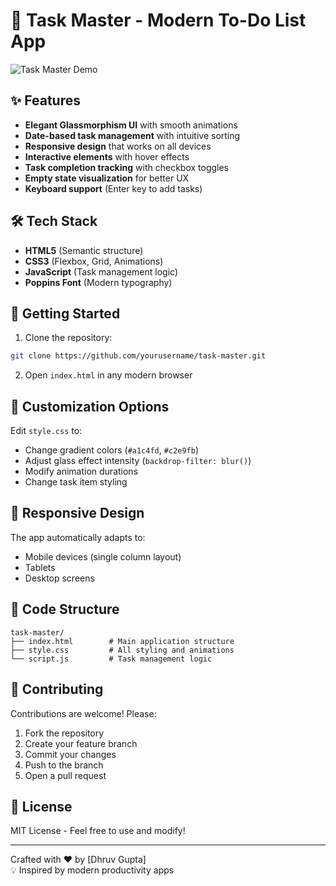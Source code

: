 # 📝 Task Master - Modern To-Do List App

![Task Master Demo](https://x.com/Dhruvvv_2608/status/1909286388740047013) 
## ✨ Features

- **Elegant Glassmorphism UI** with smooth animations
- **Date-based task management** with intuitive sorting
- **Responsive design** that works on all devices
- **Interactive elements** with hover effects
- **Task completion tracking** with checkbox toggles
- **Empty state visualization** for better UX
- **Keyboard support** (Enter key to add tasks)

## 🛠️ Tech Stack

- **HTML5** (Semantic structure)
- **CSS3** (Flexbox, Grid, Animations)
- **JavaScript** (Task management logic)
- **Poppins Font** (Modern typography)

## 🚀 Getting Started

1. Clone the repository:
```bash
git clone https://github.com/yourusername/task-master.git
```
2. Open `index.html` in any modern browser

## 🎨 Customization Options

Edit `style.css` to:
- Change gradient colors (`#a1c4fd`, `#c2e9fb`)
- Adjust glass effect intensity (`backdrop-filter: blur()`)
- Modify animation durations
- Change task item styling

## 📱 Responsive Design

The app automatically adapts to:
- Mobile devices (single column layout)
- Tablets
- Desktop screens

## 📜 Code Structure

```
task-master/
├── index.html        # Main application structure
├── style.css         # All styling and animations
└── script.js         # Task management logic
```

## 🤝 Contributing

Contributions are welcome! Please:
1. Fork the repository
2. Create your feature branch
3. Commit your changes
4. Push to the branch
5. Open a pull request

## 📄 License

MIT License - Feel free to use and modify!

---

Crafted with ❤️ by [Dhruv Gupta]  
💡 Inspired by modern productivity apps
